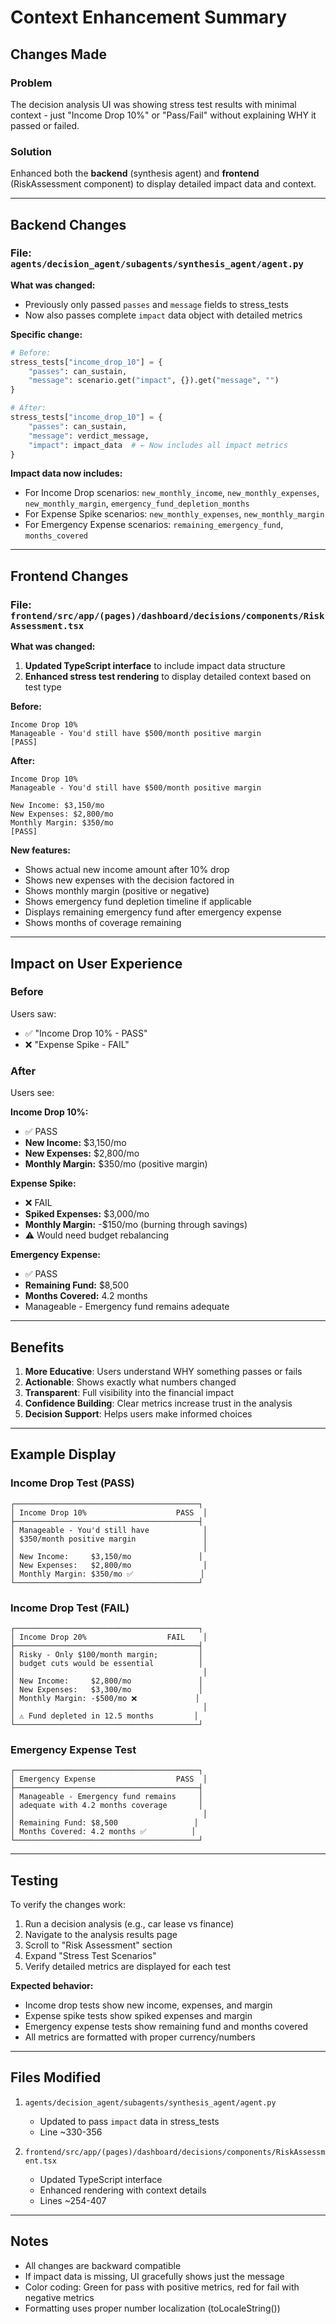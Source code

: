 # Context Enhancement Summary

## Changes Made

### Problem

The decision analysis UI was showing stress test results with minimal context - just "Income Drop 10%" or "Pass/Fail" without explaining WHY it passed or failed.

### Solution

Enhanced both the **backend** (synthesis agent) and **frontend** (RiskAssessment component) to display detailed impact data and context.

---

## Backend Changes

### File: `agents/decision_agent/subagents/synthesis_agent/agent.py`

**What was changed:**

- Previously only passed `passes` and `message` fields to stress_tests
- Now also passes complete `impact` data object with detailed metrics

**Specific change:**

```python
# Before:
stress_tests["income_drop_10"] = {
    "passes": can_sustain,
    "message": scenario.get("impact", {}).get("message", "")
}

# After:
stress_tests["income_drop_10"] = {
    "passes": can_sustain,
    "message": verdict_message,
    "impact": impact_data  # ← Now includes all impact metrics
}
```

**Impact data now includes:**

- For Income Drop scenarios: `new_monthly_income`, `new_monthly_expenses`, `new_monthly_margin`, `emergency_fund_depletion_months`
- For Expense Spike scenarios: `new_monthly_expenses`, `new_monthly_margin`
- For Emergency Expense scenarios: `remaining_emergency_fund`, `months_covered`

---

## Frontend Changes

### File: `frontend/src/app/(pages)/dashboard/decisions/components/RiskAssessment.tsx`

**What was changed:**

1. **Updated TypeScript interface** to include impact data structure
2. **Enhanced stress test rendering** to display detailed context based on test type

**Before:**

```
Income Drop 10%
Manageable - You'd still have $500/month positive margin
[PASS]
```

**After:**

```
Income Drop 10%
Manageable - You'd still have $500/month positive margin

New Income: $3,150/mo
New Expenses: $2,800/mo
Monthly Margin: $350/mo
[PASS]
```

**New features:**

- Shows actual new income amount after 10% drop
- Shows new expenses with the decision factored in
- Shows monthly margin (positive or negative)
- Shows emergency fund depletion timeline if applicable
- Displays remaining emergency fund after emergency expense
- Shows months of coverage remaining

---

## Impact on User Experience

### Before

Users saw:

- ✅ "Income Drop 10% - PASS"
- ❌ "Expense Spike - FAIL"

### After

Users see:

**Income Drop 10%:**

- ✅ PASS
- **New Income:** $3,150/mo
- **New Expenses:** $2,800/mo
- **Monthly Margin:** $350/mo (positive margin)

**Expense Spike:**

- ❌ FAIL
- **Spiked Expenses:** $3,000/mo
- **Monthly Margin:** -$150/mo (burning through savings)
- ⚠️ Would need budget rebalancing

**Emergency Expense:**

- ✅ PASS
- **Remaining Fund:** $8,500
- **Months Covered:** 4.2 months
- Manageable - Emergency fund remains adequate

---

## Benefits

1. **More Educative**: Users understand WHY something passes or fails
2. **Actionable**: Shows exactly what numbers changed
3. **Transparent**: Full visibility into the financial impact
4. **Confidence Building**: Clear metrics increase trust in the analysis
5. **Decision Support**: Helps users make informed choices

---

## Example Display

### Income Drop Test (PASS)

```
┌─────────────────────────────────────────┐
│ Income Drop 10%                    PASS  │
├─────────────────────────────────────────┤
│ Manageable - You'd still have            │
│ $350/month positive margin               │
│                                          │
│ New Income:     $3,150/mo               │
│ New Expenses:   $2,800/mo                │
│ Monthly Margin: $350/mo ✅               │
└─────────────────────────────────────────┘
```

### Income Drop Test (FAIL)

```
┌─────────────────────────────────────────┐
│ Income Drop 20%                  FAIL    │
├─────────────────────────────────────────┤
│ Risky - Only $100/month margin;         │
│ budget cuts would be essential          │
│                                          │
│ New Income:     $2,800/mo               │
│ New Expenses:   $3,300/mo               │
│ Monthly Margin: -$500/mo ❌             │
│                                          │
│ ⚠️ Fund depleted in 12.5 months         │
└─────────────────────────────────────────┘
```

### Emergency Expense Test

```
┌─────────────────────────────────────────┐
│ Emergency Expense                  PASS  │
├─────────────────────────────────────────┤
│ Manageable - Emergency fund remains     │
│ adequate with 4.2 months coverage       │
│                                          │
│ Remaining Fund: $8,500                 │
│ Months Covered: 4.2 months ✅          │
└─────────────────────────────────────────┘
```

---

## Testing

To verify the changes work:

1. Run a decision analysis (e.g., car lease vs finance)
2. Navigate to the analysis results page
3. Scroll to "Risk Assessment" section
4. Expand "Stress Test Scenarios"
5. Verify detailed metrics are displayed for each test

**Expected behavior:**

- Income drop tests show new income, expenses, and margin
- Expense spike tests show spiked expenses and margin
- Emergency expense tests show remaining fund and months covered
- All metrics are formatted with proper currency/numbers

---

## Files Modified

1. `agents/decision_agent/subagents/synthesis_agent/agent.py`

   - Updated to pass `impact` data in stress_tests
   - Line ~330-356

2. `frontend/src/app/(pages)/dashboard/decisions/components/RiskAssessment.tsx`
   - Updated TypeScript interface
   - Enhanced rendering with context details
   - Lines ~254-407

---

## Notes

- All changes are backward compatible
- If impact data is missing, UI gracefully shows just the message
- Color coding: Green for pass with positive metrics, red for fail with negative metrics
- Formatting uses proper number localization (toLocaleString())
